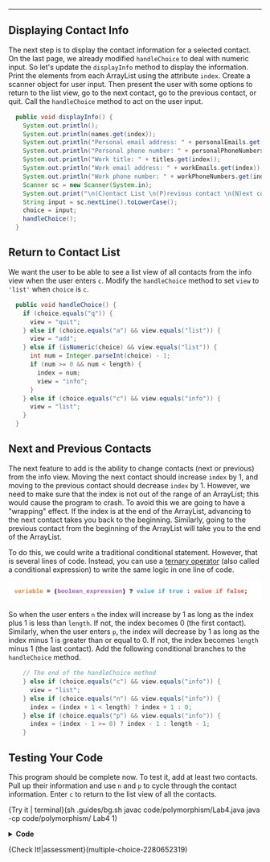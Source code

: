 ----------

## Displaying Contact Info

The next step is to display the contact information for a selected contact. On the last page, we already modified `handleChoice` to deal with numeric input. So let's update the `displayInfo` method to display the information. Print the elements from each ArrayList using the attribute `index`. Create a scanner object for user input. Then present the user with some options to return to the list view, go to the next contact, go to the previous contact, or quit. Call the `handleChoice` method to act on the user input.

```java
  public void displayInfo() {
    System.out.println();
    System.out.println(names.get(index));
    System.out.println("Personal email address: " + personalEmails.get(index));
    System.out.println("Personal phone number: " + personalPhoneNumbers.get(index));
    System.out.println("Work title: " + titles.get(index));
    System.out.println("Work email address: " + workEmails.get(index));
    System.out.println("Work phone number: " + workPhoneNumbers.get(index));
    Scanner sc = new Scanner(System.in);
    System.out.print("\n(C)ontact List \n(P)revious contact \n(N)ext contact \n(Q)uit \n> ");
    String input = sc.nextLine().toLowerCase();
    choice = input;
    handleChoice();
  }
```

## Return to Contact List

We want the user to be able to see a list view of all contacts from the info view when the user enters `c`. Modify the `handleChoice` method to set `view` to `'list'` when `choice` is `c`.

```java
  public void handleChoice() {
    if (choice.equals("q")) {
      view = "quit";
    } else if (choice.equals("a") && view.equals("list")) {
      view = "add";
    } else if (isNumeric(choice) && view.equals("list")) {
      int num = Integer.parseInt(choice) - 1;
      if (num >= 0 && num < length) {
        index = num;
        view = "info";
      }
    } else if (choice.equals("c") && view.equals("info")) {
      view = "list";
    }
  }
```

## Next and Previous Contacts

The next feature to add is the ability to change contacts (next or previous) from the info view. Moving the next contact should increase `index` by 1, and moving to the previous contact should decrease `index` by 1. However, we need to make sure that the index is not out of the range of an ArrayList; this would cause the program to crash. To avoid this we are going to have a "wrapping" effect. If the index is at the end of the ArrayList, advancing to the next contact takes you back to the beginning. Similarly, going to the previous contact from the beginning of the ArrayList will take you to the end of the ArrayList.

To do this, we could write a traditional conditional statement. However, that is several lines of code. Instead, you can use a [ternary operator](https://docs.oracle.com/javase/tutorial/java/nutsandbolts/op2.html) (also called a conditional expression) to write the same logic in one line of code.

![Ternary Operator](.guides/img/polymorphism/ternary.png)

So when the user enters `n` the index will increase by 1 as long as the index plus 1 is less than `length`. If not, the index becomes 0 (the first contact). Similarly, when the user enters `p`, the index will decrease by 1 as long as the index minus 1 is greater than or equal to 0. If not, the index becomes `length` minus 1 (the last contact). Add the following conditional branches to the `handleChoice` method.

```java
    // The end of the handleChoice method
    } else if (choice.equals("c") && view.equals("info")) {
      view = "list";
    } else if (choice.equals("n") && view.equals("info")) {
      index = (index + 1 < length) ? index + 1 : 0;
    } else if (choice.equals("p") && view.equals("info")) {
      index = (index - 1 >= 0) ? index - 1 : length - 1;
    }
```

## Testing Your Code

This program should be complete now. To test it, add at least two contacts. Pull up their information and use `n` and `p` to cycle through the contact information. Enter `c` to return to the list view of all the contacts.

{Try it | terminal}(sh .guides/bg.sh javac code/polymorphism/Lab4.java java -cp code/polymorphism/ Lab4 1)

<details>
  <summary><strong>Code</strong></summary>
  Your code should look like this:
  
  ```java
  import java.util.ArrayList;
  import java.util.Scanner;

  //add class definitions below this line

  abstract class Information {
    public abstract void displayInfo();
    public abstract void addInfo();
  }

  class Contacts extends Information {
    private String view;
    private ArrayList<String> names;
    private ArrayList<String> titles;
    private ArrayList<String> workPhoneNumbers;
    private ArrayList<String> workEmails;
    private ArrayList<String> personalPhoneNumbers;
    private ArrayList<String> personalEmails;
    private String choice;
    private int index;
    private int length;

    public Contacts() {
      view = "list";
      names = new ArrayList<String>();
      titles = new ArrayList<String>();
      workPhoneNumbers = new ArrayList<String>();
      workEmails = new ArrayList<String>();
      personalPhoneNumbers = new ArrayList<String>();
      personalEmails = new ArrayList<String>();
      choice = null;
      index = 0;
      length = 0;
    }

    public void displayInfo() {
      System.out.println();
      System.out.println(names.get(index));
      System.out.println("Personal email address: " + personalEmails.get(index));
      System.out.println("Personal phone number: " + personalPhoneNumbers.get(index));
      System.out.println("Work title: " + titles.get(index));
      System.out.println("Work email address: " + workEmails.get(index));
      System.out.println("Work phone number: " + workPhoneNumbers.get(index));
      Scanner sc = new Scanner(System.in);
      System.out.print("\n(C)ontact List \n(P)revious contact \n(N)ext contact \n(Q)uit \n> ");
      String input = sc.nextLine().toLowerCase();
      choice = input;
      handleChoice();
    }

    public void addInfo() {
      Scanner sc = new Scanner(System.in);

      System.out.print("Enter their name: ");
      String name = sc.nextLine();
      names.add(name);

      System.out.print("Enter their personal phone number: ");
      String personalPhone = sc.nextLine();
      personalPhoneNumbers.add(personalPhone);

      System.out.print("Enter their personal email: ");
      String personalEmail = sc.nextLine();
      personalEmails.add(personalEmail);

      System.out.print("Enter their work title: ");
      String title = sc.nextLine();
      titles.add(title);

      System.out.print("Enter their work phone number: ");
      String workPhone = sc.nextLine();
      workPhoneNumbers.add(workPhone);

      System.out.print("Enter their work email: ");
      String workEmail = sc.nextLine();
      workEmails.add(workEmail);

      length++;
      view = "list";
    }

    public void showList() {
      System.out.println();
      Scanner sc = new Scanner(System.in);
      if (length == 0) {
        System.out.print("(A)dd a new contact \n(Q)uit \n> ");
        choice = sc.nextLine().toLowerCase();
      } else {
        for (int i = 0; i < length; i++) {
          System.out.println(i + 1 + ") " + names.get(i));
        }
        System.out.print("\n(#) Select a name \n(A)dd a new contact\n(Q)uit \n> ");
        String input = sc.nextLine().toLowerCase();
        choice = input;
      }
      handleChoice();
    }

      private boolean isNumeric(String s) {
      int value;

      if (s == null || s.equals("")) {
        return false;
      }

      try {
        value = Integer.parseInt(s);
        return true;
      } catch (NumberFormatException e) {
        return false;
      }
    }

    public void handleChoice() {
      if (choice.equals("q")) {
        view = "quit";
      } else if (choice.equals("a") && view.equals("list")) {
        view = "add";
      } else if (isNumeric(choice) && view.equals("list")) {
        int num = Integer.parseInt(choice) - 1;
        if (num >= 0 && num < length) {
          index = num;
          view = "info";
        }
      } else if (choice.equals("c") && view.equals("info")) {
        view = "list";
      } else if (choice.equals("n") && view.equals("info")) {
        index = (index + 1 < length) ? index + 1 : 0;
      } else if (choice.equals("p") && view.equals("info")) {
        index = (index - 1 >= 0) ? index - 1 : length - 1;
      }
    }

    public void display() {
      while (true) {
        if (view.equals("list")) {
          showList();
        } else if (view.equals("info")) {
          displayInfo();
        } else if (view.equals("add")) {
          System.out.println();
          addInfo();
        } else if (view.equals("quit")) {
          System.out.println("\nClosing the contact list...\n");
          break;
        }
      }
    }

    public int getLength() {
      return length;
    }
  }

  //add class definitions above this line

  public class Lab4 {  
    public static void main(String[] args) {

      //add code below this line

      Contacts contacts = new Contacts();
      contacts.display();

      //add code above this line
    }
  }
  ```
  
</details>

{Check It!|assessment}(multiple-choice-2280652319)
